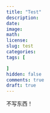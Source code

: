 ```yaml
---
title: "Test"
description: 
date: 
image: 
math: 
license: 
slug: test
categories: 
tags: [

]
hidden: false
comments: true
draft: true
---
```

不写东西！